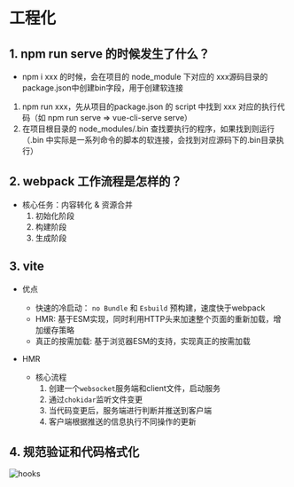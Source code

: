 # 工程化

## 1. npm run serve 的时候发生了什么？
  - npm i xxx 的时候，会在项目的 node_module 下对应的 xxx源码目录的package.json中创建bin字段，用于创建软连接
  1. npm run xxx，先从项目的package.json 的 script 中找到 xxx 对应的执行代码（如 npm run serve => vue-cli-serve serve）
  2. 在项目根目录的 node_modules/.bin 查找要执行的程序，如果找到则运行（.bin 中实际是一系列命令的脚本的软连接，会找到对应源码下的.bin目录执行）

## 2. webpack 工作流程是怎样的？
  - 核心任务：内容转化 & 资源合并
    1. 初始化阶段
    2. 构建阶段
    3. 生成阶段

## 3. vite

  - 优点
    - 快速的冷启动： `no Bundle` 和 `Esbuild` 预构建，速度快于webpack
    - HMR: 基于ESM实现，同时利用HTTP头来加速整个页面的重新加载，增加缓存策略
    - 真正的按需加载: 基于浏览器ESM的支持，实现真正的按需加载

  - HMR
    - 核心流程
      1. 创建一个`websocket`服务端和client文件，启动服务
      2. 通过`chokidar`监听文件变更
      3. 当代码变更后，服务端进行判断并推送到客户端
      4. 客户端根据推送的信息执行不同操作的更新

## 4. 规范验证和代码格式化
  ![hooks](https://images.vrm.cn/ox/2022/10/20/hooks.png)
